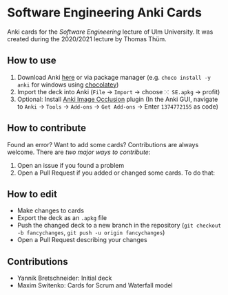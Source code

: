 # Software Engineering Anki Cards

Anki cards for the *Software Engineering* lecture of Ulm University.
It was created during the 2020/2021 lecture by Thomas Thüm.

## How to use

1. Download Anki [here](https://apps.ankiweb.net/) or via package manager
  (e.g. `choco install -y anki` for windows using [chocolatey](https://chocolatey.org))
2. Import the deck into Anki (`File` -> `Import` -> choose `⁙ SE.apkg` -> profit)
3. Optional: Install [Anki Image Occlusion](https://ankiweb.net/shared/info/1374772155) plugin (In the Anki GUI, navigate to `Anki` -> `Tools` -> `Add-ons` -> `Get Add-ons` -> Enter `1374772155` as code)

## How to contribute
Found an error? Want to add some cards? Contributions are always welcome. There are *two major ways to contribute*:

1. Open an issue if you found a problem
2. Open a Pull Request if you added or changed some cards. To do that:

## How to edit

* Make changes to cards
* Export the deck as an `.apkg` file
* Push the changed deck to a new branch in the repository (`git checkout -b fancychanges`, `git push -u origin fancychanges`)
* Open a Pull Request describing your changes

## Contributions

* Yannik Bretschneider: Initial deck
* Maxim Switenko: Cards for Scrum and Waterfall model

